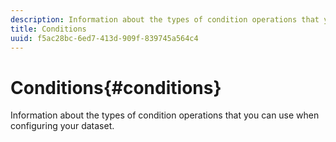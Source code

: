 ```yaml
---
description: Information about the types of condition operations that you can use when configuring your dataset.
title: Conditions
uuid: f5ac28bc-6ed7-413d-909f-839745a564c4
---
```


# Conditions{#conditions}

Information about the types of condition operations that you can use when configuring your dataset.

